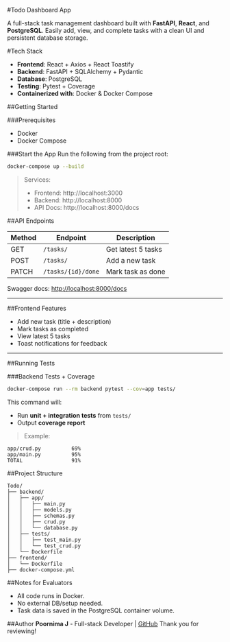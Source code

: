 #Todo Dashboard App

A full-stack task management dashboard built with **FastAPI**, **React**, and **PostgreSQL**. Easily add, view, and complete tasks with a clean UI and persistent database storage.

#Tech Stack
- **Frontend**: React + Axios + React Toastify
- **Backend**: FastAPI + SQLAlchemy + Pydantic
- **Database**: PostgreSQL
- **Testing**: Pytest + Coverage
- **Containerized with**: Docker & Docker Compose

##Getting Started

###Prerequisites
- Docker
- Docker Compose

###Start the App
Run the following from the project root:

```bash
docker-compose up --build
```

>Services:
> - Frontend: http://localhost:3000
> - Backend: http://localhost:8000
> - API Docs: http://localhost:8000/docs



##API Endpoints

| Method | Endpoint               | Description               |
|--------|------------------------|---------------------------|
| GET    | `/tasks/`              | Get latest 5 tasks        |
| POST   | `/tasks/`              | Add a new task            |
| PATCH  | `/tasks/{id}/done`     | Mark task as done         |

Swagger docs: [http://localhost:8000/docs](http://localhost:8000/docs)

---

##Frontend Features
- Add new task (title + description)
- Mark tasks as completed
- View latest 5 tasks
- Toast notifications for feedback

---

##Running Tests

###Backend Tests + Coverage
```bash
docker-compose run --rm backend pytest --cov=app tests/
```
This command will:
- Run **unit + integration tests** from `tests/`
- Output **coverage report**

> Example:
```
app/crud.py          69%  
app/main.py          95%  
TOTAL                91%  
```
##Project Structure
```
Todo/
├── backend/
│   ├── app/
│   │   ├── main.py
│   │   ├── models.py
│   │   ├── schemas.py
│   │   ├── crud.py
│   │   └── database.py
│   ├── tests/
│   │   ├── test_main.py
│   │   └── test_crud.py
│   └── Dockerfile
├── frontend/
│   └── Dockerfile
├── docker-compose.yml
```

##Notes for Evaluators
- All code runs in Docker.
- No external DB/setup needed.
- Task data is saved in the PostgreSQL container volume.

##Author
**Poornima J** - Full-stack Developer | [GitHub](https://github.com/)
Thank you for reviewing!
